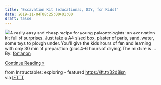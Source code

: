 ```yaml
---
title: 'Excavation Kit (educational, DIY, for Kids)'
date: 2019-11-04T08:25:00+01:00
draft: false
---
```


[![](https://content.instructables.com/FY3/ZZ34/K2HKA8Z2/FY3ZZ34K2HKA8Z2.SMALL.jpg)](https://www.instructables.com/id/Excavation-Kit-educational-DIY-for-Kids/)A really easy and cheap recipe for young paleontologists: an excavation kit full of surprises. Just take a A4 sized box, plaster of paris, sand, water, some toys to plough under. You'll give the kids hours of fun and learning with only 30 min of preparation (plus 4-6 hours of drying).The mixture is ...  
By: [fontanon](https://www.instructables.com/member/fontanon/)  
  
[Continue Reading »](https://www.instructables.com/id/Excavation-Kit-educational-DIY-for-Kids/)  
  
from Instructables: exploring - featured https://ift.tt/32d8isn  
via [IFTTT](https://ifttt.com/?ref=da&site=blogger)